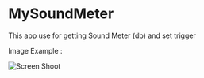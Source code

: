 # MySoundMeter
This app use for getting Sound Meter (db) and set trigger

Image Example :

![Screen Shoot](https://user-images.githubusercontent.com/30398479/110645118-48e07f00-81e8-11eb-9762-b6eb1055f1c4.png)
